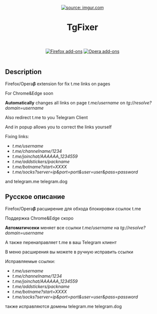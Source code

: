 
<p align="center"><a href="https://imgur.com/yQiqD1Y"><img src="https://i.imgur.com/yQiqD1Y.png?3" title="source: imgur.com" /></a></p>
<h1 align="center">TgFixer</h1>
<p align="center">
  </br></br>
  <a href="https://addons.mozilla.org/ru/firefox/addon/tgfixer/">
    <img src="https://i.imgur.com/dvof8rG.png" alt="Firefox add-ons"></a>
  <a href="https://addons.opera.com/ru/extensions/details/tgfixer/">
    <img src="https://i.imgur.com/wK10qEV.png" alt="Opera add-ons"></a>
  </br></br>
</p>

## Description
Firefox/Opera**β** extension for fix t.me links on pages

For Chrome&Edge soon

**Automatically** changes all links on page *t.me/username* on *tg://resolve?domain=username*

Also redirect t.me to you Telegram Client

And in popup allows you to correct the links yourself

Fixing links:

+ *t.me/username*
+ *t.me/channelname/1234*
+ *t.me/joinchat/AAAAAA_1234559*
+ *t.me/addstickers/packname*
+ *t.me/botname?start=XXXX*
+ *t.me/socks?server=ip&port=port&user=user&pass=password*

and telegram.me telegram.dog

## Русское описание

Firefox/Opera**β** расширение для обхода блокировки ссылок t.me

Поддержка Chrome&Edge скоро

**Автоматичсеки** меняет все ссылки *t.me/username* на *tg://resolve?domain=username*

А также перенаправляет t.me в ваш Telegram клиент

В меню расширения вы можете в ручную исправить ссылки

Исправляемые ссылки:

+ *t.me/username*
+ *t.me/channelname/1234*
+ *t.me/joinchat/AAAAAA_1234559*
+ *t.me/addstickers/packname*
+ *t.me/botname?start=XXXX*
+ *t.me/socks?server=ip&port=port&user=user&pass=password*

также исправляются домены telegram.me telegram.dog
